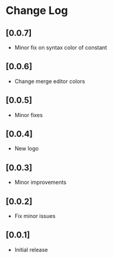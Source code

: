 # Change Log

## [0.0.7]
- Minor fix on syntax color of constant 

## [0.0.6]
- Change merge editor colors

## [0.0.5]
- Minor fixes

## [0.0.4]
- New logo

## [0.0.3]
- Minor improvements

## [0.0.2]
- Fix minor issues

## [0.0.1]
- Initial release